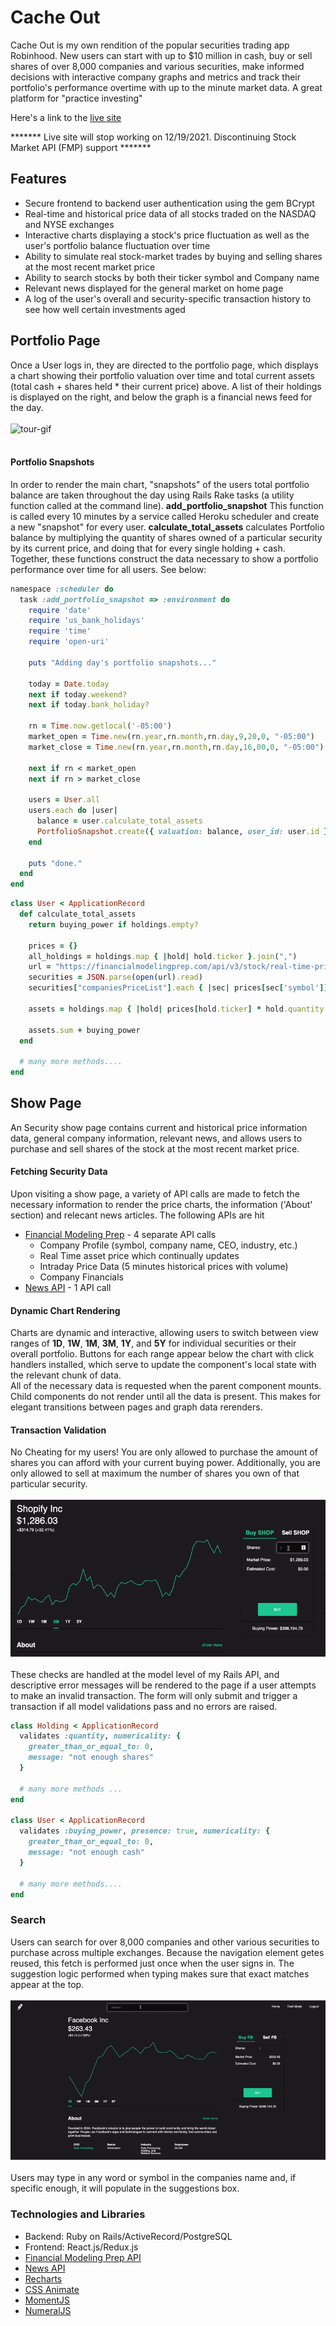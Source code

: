 # Cache Out

Cache Out is my own rendition of the popular securities trading app Robinhood. New users can start with up to $10 million in cash, buy or sell shares of over 8,000 companies and various securities, make informed decisions with interactive company graphs and metrics and track their portfolio's performance overtime with up to the minute market data. A great platform for "practice investing"

Here's a link to the [live site](https://cache-out.herokuapp.com/#/)

******* Live site will stop working on 12/19/2021. Discontinuing Stock Market API (FMP) support *******

## Features
* Secure frontend to backend user authentication using the gem BCrypt
* Real-time and historical price data of all stocks traded on the NASDAQ and NYSE exchanges
* Interactive charts displaying a stock's price fluctuation as well as the user's portfolio balance fluctuation over time
* Ability to simulate real stock-market trades by buying and selling shares at the most recent market price
* Ability to search stocks by both their ticker symbol and Company name
* Relevant news displayed for the general market on home page
* A log of the user's overall and security-specific transaction history to see how well certain investments aged

## Portfolio Page
Once a User logs in, they are directed to the portfolio page, which displays a chart showing their portfolio valuation over time and total current assets (total cash + shares held * their current price) above. A list of their holdings is displayed on the right, and below the graph is a financial news feed for the day. 
<br/>
<br/>
![tour-gif](app/assets/images/tour.gif)
<br/>
<br/>
#### Portfolio Snapshots
In order to render the main chart, "snapshots" of the users total portfolio balance are taken throughout the day using Rails Rake tasks (a utility function called at the command line). **add_portfolio_snapshot** This function is called every 10 minutes by a service called Heroku scheduler and create a new "snapshot" for every user. **calculate_total_assets** calculates Portfolio balance by multiplying the quantity of shares owned of a particular security by its current price, and doing that for every single holding + cash. Together, these functions construct the data necessary to show a portfolio performance over time for all users. See below:

```rb
namespace :scheduler do
  task :add_portfolio_snapshot => :environment do
    require 'date'
    require 'us_bank_holidays'
    require 'time'
    require 'open-uri'

    puts "Adding day's portfolio snapshots..."

    today = Date.today
    next if today.weekend?
    next if today.bank_holiday?
  
    rn = Time.now.getlocal('-05:00')
    market_open = Time.new(rn.year,rn.month,rn.day,9,20,0, "-05:00")
    market_close = Time.new(rn.year,rn.month,rn.day,16,00,0, "-05:00")

    next if rn < market_open
    next if rn > market_close

    users = User.all
    users.each do |user| 
      balance = user.calculate_total_assets
      PortfolioSnapshot.create({ valuation: balance, user_id: user.id })
    end
    
    puts "done."
  end
end
```
```rb
class User < ApplicationRecord
  def calculate_total_assets
    return buying_power if holdings.empty?
    
    prices = {}
    all_holdings = holdings.map { |hold| hold.ticker }.join(",")
    url = "https://financialmodelingprep.com/api/v3/stock/real-time-price/#{all_holdings}?apikey=#{Rails.application.credentials.stockapi[:api_key]}"
    securities = JSON.parse(open(url).read)
    securities["companiesPriceList"].each { |sec| prices[sec['symbol']] = sec["price"] }

    assets = holdings.map { |hold| prices[hold.ticker] * hold.quantity }

    assets.sum + buying_power
  end

  # many more methods....
end
```
## Show Page
An Security show page contains current and historical price information data, general company information, relevant news, and allows users to purchase and sell shares of the stock at the most recent market price. 

#### Fetching Security Data

Upon visiting a show page, a variety of API calls are made to fetch the necessary information to render the price charts, the information ('About' section) and relecant news articles. The following APIs are hit
* [Financial Modeling Prep](https://financialmodelingprep.com/) - 4 separate API calls
  * Company Profile (symbol, company name, CEO, industry, etc.)
  * Real Time asset price which continually updates
  * Intraday Price Data (5 minutes historical prices with volume)
  * Company Financials
* [News API](https://newsapi.org/) - 1 API call

#### Dynamic Chart Rendering
Charts are dynamic and interactive, allowing users to switch between view ranges of **1D**, **1W**, **1M**, **3M**, **1Y**, and **5Y** for individual securities or their overall portfolio. Buttons for each range appear below the chart with click handlers installed, which serve to update the component's local state with the relevant chunk of data. 
<br/>
All of the necessary data is requested when the parent component mounts. Child components do not render until all the data is present. This makes for elegant transitions between pages and graph data rerenders.  

#### Transaction Validation

No Cheating for my users! You are only allowed to purchase the amount of shares you can afford with your current buying power. Additionally, you are only allowed to sell at maximum the number of shares you own of that particular security. 
<br/>
<br/>
![transaction-gif](app/assets/images/transaction.gif) 
<br/>
<br/>
These checks are handled at the model level of my Rails API, and descriptive error messages will be rendered to the page if a user attempts to make an invalid transaction. The form will only submit and trigger a transaction if all model validations pass and no errors are raised.

```rb
class Holding < ApplicationRecord
  validates :quantity, numericality: { 
    greater_than_or_equal_to: 0, 
    message: "not enough shares" 
  }

  # many more methods ...
end

class User < ApplicationRecord
  validates :buying_power, presence: true, numericality: { 
    greater_than_or_equal_to: 0, 
    message: "not enough cash" 
  }

  # many more methods....
end
```

### Search

Users can search for over 8,000 companies and other various securities to purchase across multiple exchanges. Because the navigation element getes reused, this fetch is performed just once when the user signs in. The suggestion logic performed when typing makes sure that exact matches appear at the top.
<br/>
<br/>
![search-gif](app/assets/images/search.gif)
<br/>
<br/>
Users may type in any word or symbol in the companies name and, if specific enough, it will populate in the suggestions box. 

### Technologies and Libraries
* Backend: Ruby on Rails/ActiveRecord/PostgreSQL
* Frontend: React.js/Redux.js
* [Financial Modeling Prep API](https://financialmodelingprep.com/)
* [News API](https://newsapi.org/)
* [Recharts](http://recharts.org/en-US/)
* [CSS Animate](http://animate.css)
* [MomentJS](https://momentjs.com/)
* [NumeralJS](http://numeraljs.com/)
